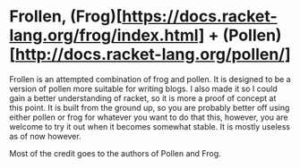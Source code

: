 # Frollen, (Frog)[https://docs.racket-lang.org/frog/index.html] + (Pollen)[http://docs.racket-lang.org/pollen/]

Frollen is an attempted combination of frog and pollen.  It is designed to be a version of pollen more suitable for writing blogs.  I also made it so I could gain a better understanding of racket, so it is more a proof of concept at this point.  It is built from the ground up, so you are probably better off using either pollen or frog for whatever you want to do that this, however, you are welcome to try it out when it becomes somewhat stable.  It is mostly useless as of now however.

Most of the credit goes to the authors of Pollen and Frog.
